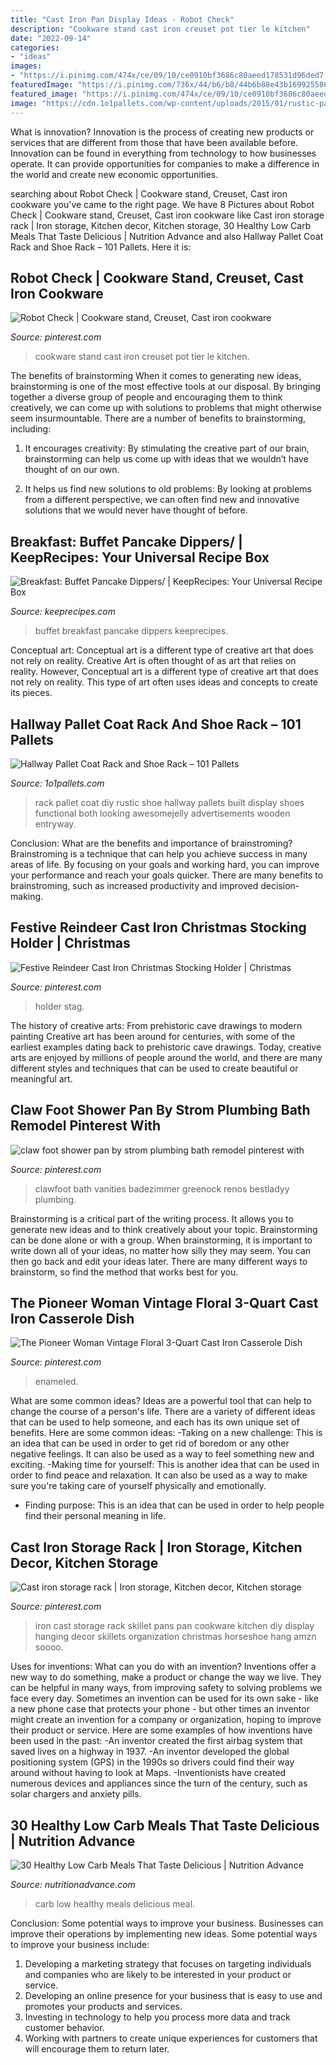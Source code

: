 ```yaml
---
title: "Cast Iron Pan Display Ideas - Robot Check"
description: "Cookware stand cast iron creuset pot tier le kitchen"
date: "2022-09-14"
categories:
- "ideas"
images:
- "https://i.pinimg.com/474x/ce/09/10/ce0910bf3686c80aeed178531d96ded7.jpg"
featuredImage: "https://i.pinimg.com/736x/44/b6/b8/44b6b88e43b16992558616465545996e.jpg"
featured_image: "https://i.pinimg.com/474x/ce/09/10/ce0910bf3686c80aeed178531d96ded7.jpg"
image: "https://cdn.1o1pallets.com/wp-content/uploads/2015/01/rustic-pallet-coat-rack.jpg"
---
```



What is innovation?
Innovation is the process of creating new products or services that are different from those that have been available before. Innovation can be found in everything from technology to how businesses operate. It can provide opportunities for companies to make a difference in the world and create new economic opportunities.

	

		
searching about Robot Check | Cookware stand, Creuset, Cast iron cookware you've came to the right page. We have 8 Pictures about Robot Check | Cookware stand, Creuset, Cast iron cookware like Cast iron storage rack | Iron storage, Kitchen decor, Kitchen storage, 30 Healthy Low Carb Meals That Taste Delicious | Nutrition Advance and also Hallway Pallet Coat Rack and Shoe Rack – 101 Pallets. Here it is:
		
    
## Robot Check | Cookware Stand, Creuset, Cast Iron Cookware

<img loading=lazy src="https://i.pinimg.com/736x/6c/e4/29/6ce4294609770012a733cab2ed752701--le-creuset-cookware-pot-racks.jpg" onerror="this.onerror=null;this.src='https://tse4.mm.bing.net/th?id=OIP.SLn_BX_Xqecgpju_gSi_5AHaJ3&amp;pid=15.1';" alt="Robot Check | Cookware stand, Creuset, Cast iron cookware">

_Source: pinterest.com_

>cookware stand cast iron creuset pot tier le kitchen. 

	

The benefits of brainstorming
When it comes to generating new ideas, brainstorming is one of the most effective tools at our disposal. By bringing together a diverse group of people and encouraging them to think creatively, we can come up with solutions to problems that might otherwise seem insurmountable.
There are a number of benefits to brainstorming, including:

1. It encourages creativity: By stimulating the creative part of our brain, brainstorming can help us come up with ideas that we wouldn’t have thought of on our own.

2. It helps us find new solutions to old problems: By looking at problems from a different perspective, we can often find new and innovative solutions that we would never have thought of before.


    
## Breakfast: Buffet Pancake Dippers/ | KeepRecipes: Your Universal Recipe Box

<img loading=lazy src="https://keeprecipes.com/sites/keeprecipes/files/16065_1370202576_0.jpg" onerror="this.onerror=null;this.src='https://tse3.mm.bing.net/th?id=OIP.lEgrDTf8Gy5TtLz2BF9UNgHaLH&amp;pid=15.1';" alt="Breakfast: Buffet Pancake Dippers/ | KeepRecipes: Your Universal Recipe Box">

_Source: keeprecipes.com_

>buffet breakfast pancake dippers keeprecipes. 

	

Conceptual art: Conceptual art is a different type of creative art that does not rely on reality.
Creative Art is often thought of as art that relies on reality. However, Conceptual art is a different type of creative art that does not rely on reality. This type of art often uses ideas and concepts to create its pieces.

    
## Hallway Pallet Coat Rack And Shoe Rack – 101 Pallets

<img loading=lazy src="https://cdn.1o1pallets.com/wp-content/uploads/2015/01/rustic-pallet-coat-rack.jpg" onerror="this.onerror=null;this.src='https://tse4.mm.bing.net/th?id=OIP.f6PApmOcMAxSs6nf6bC-VgHaJ3&amp;pid=15.1';" alt="Hallway Pallet Coat Rack and Shoe Rack – 101 Pallets">

_Source: 1o1pallets.com_

>rack pallet coat diy rustic shoe hallway pallets built display shoes functional both looking awesomejelly advertisements wooden entryway. 

	

Conclusion: What are the benefits and importance of brainstroming?
Brainstroming is a technique that can help you achieve success in many areas of life. By focusing on your goals and working hard, you can improve your performance and reach your goals quicker. There are many benefits to brainstroming, such as increased productivity and improved decision-making.

    
## Festive Reindeer Cast Iron Christmas Stocking Holder | Christmas

<img loading=lazy src="https://i.pinimg.com/736x/9d/e0/b3/9de0b3f47fe8be7f3bf3633820d83d70.jpg" onerror="this.onerror=null;this.src='https://tse3.mm.bing.net/th?id=OIP.qwJnK3B8y65946cV7j_FuAHaHa&amp;pid=15.1';" alt="Festive Reindeer Cast Iron Christmas Stocking Holder | Christmas">

_Source: pinterest.com_

>holder stag. 

	

The history of creative arts: From prehistoric cave drawings to modern painting
Creative art has been around for centuries, with some of the earliest examples dating back to prehistoric cave drawings. Today, creative arts are enjoyed by millions of people around the world, and there are many different styles and techniques that can be used to create beautiful or meaningful art.

    
## Claw Foot Shower Pan By Strom Plumbing Bath Remodel Pinterest With

<img loading=lazy src="https://i.pinimg.com/474x/ce/09/10/ce0910bf3686c80aeed178531d96ded7.jpg" onerror="this.onerror=null;this.src='https://tse1.mm.bing.net/th?id=OIP.knk2_X_ENqJ1RoyzdPbZBwAAAA&amp;pid=15.1';" alt="claw foot shower pan by strom plumbing bath remodel pinterest with">

_Source: pinterest.com_

>clawfoot bath vanities badezimmer greenock renos bestladyy plumbing. 

	

Brainstorming is a critical part of the writing process. It allows you to generate new ideas and to think creatively about your topic. Brainstorming can be done alone or with a group. When brainstorming, it is important to write down all of your ideas, no matter how silly they may seem. You can then go back and edit your ideas later. There are many different ways to brainstorm, so find the method that works best for you.

    
## The Pioneer Woman Vintage Floral 3-Quart Cast Iron Casserole Dish

<img loading=lazy src="https://i.pinimg.com/736x/44/b6/b8/44b6b88e43b16992558616465545996e.jpg" onerror="this.onerror=null;this.src='https://tse1.mm.bing.net/th?id=OIP.R6hwwCv7dxN7cQ0jVn7pEQHaHa&amp;pid=15.1';" alt="The Pioneer Woman Vintage Floral 3-Quart Cast Iron Casserole Dish">

_Source: pinterest.com_

>enameled. 

	

What are some common ideas?
Ideas are a powerful tool that can help to change the course of a person's life. There are a variety of different ideas that can be used to help someone, and each has its own unique set of benefits. Here are some common ideas: 
-Taking on a new challenge: This is an idea that can be used in order to get rid of boredom or any other negative feelings. It can also be used as a way to feel something new and exciting. 
-Making time for yourself: This is another idea that can be used in order to find peace and relaxation. It can also be used as a way to make sure you're taking care of yourself physically and emotionally. 
- Finding purpose: This is an idea that can be used in order to help people find their personal meaning in life.

    
## Cast Iron Storage Rack | Iron Storage, Kitchen Decor, Kitchen Storage

<img loading=lazy src="https://i.pinimg.com/originals/78/d2/43/78d2439c1caab81440e29ab89438e0e7.jpg" onerror="this.onerror=null;this.src='https://tse3.mm.bing.net/th?id=OIP.9ULBPjCsqx542GIz5Bp1yAHaJ4&amp;pid=15.1';" alt="Cast iron storage rack | Iron storage, Kitchen decor, Kitchen storage">

_Source: pinterest.com_

>iron cast storage rack skillet pans pan cookware kitchen diy display hanging decor skillets organization christmas horseshoe hang amzn soooo. 

	

Uses for inventions: What can you do with an invention?
Inventions offer a new way to do something, make a product or change the way we live. They can be helpful in many ways, from improving safety to solving problems we face every day. Sometimes an invention can be used for its own sake - like a new phone case that protects your phone - but other times an inventor might create an invention for a company or organization, hoping to improve their product or service. Here are some examples of how inventions have been used in the past: 
-An inventor created the first airbag system that saved lives on a highway in 1937.
-An inventor developed the global positioning system (GPS) in the 1990s so drivers could find their way around without having to look at Maps.
-Inventionists have created numerous devices and appliances since the turn of the century, such as solar chargers and anxiety pills.

    
## 30 Healthy Low Carb Meals That Taste Delicious | Nutrition Advance

<img loading=lazy src="https://www.nutritionadvance.com/wp-content/uploads/2018/05/30-Healthy-Low-Carb-Meals-That-Taste-Delicious.jpg" onerror="this.onerror=null;this.src='https://tse4.mm.bing.net/th?id=OIP.qWxHL4S97XffziGlbb01MwHaE8&amp;pid=15.1';" alt="30 Healthy Low Carb Meals That Taste Delicious | Nutrition Advance">

_Source: nutritionadvance.com_

>carb low healthy meals delicious meal. 

	

Conclusion: Some potential ways to improve your business.
Businesses can improve their operations by implementing new ideas. Some potential ways to improve your business include:
1. Developing a marketing strategy that focuses on targeting individuals and companies who are likely to be interested in your product or service.
2. Developing an online presence for your business that is easy to use and promotes your products and services.
3. Investing in technology to help you process more data and track customer behavior.
4. Working with partners to create unique experiences for customers that will encourage them to return later.

